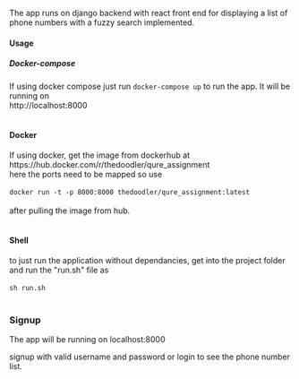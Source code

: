 
The app runs on django backend with react front end for displaying a list of phone numbers with a fuzzy search implemented.


<h4>Usage</h4>


<h5>Docker-compose</h4>
 If using docker compose just run <code>docker-compose up</code> to run the app. It will be running on<br>
 <link>http://localhost:8000</link>

<br>
<br>
<h4>Docker</h4>
 If using docker,
get the image from dockerhub at
<br>
<link>https://hub.docker.com/r/thedoodler/qure_assignment</link>
<br>
here the ports need to be mapped so use
<br>
<br>
<code>docker run -t -p 8000:8000 thedoodler/qure_assignment:latest</code>
<br>
<br>
after pulling the image from hub.
<br>
<br>

<h4>Shell</h4>
to just run the application without dependancies, get into the project folder and run the "run.sh" file as
<br>
<br>
 <code>sh run.sh</code>
<br>
<br>

<h3>Signup</h3>

The app will be running on <link>localhost:8000</link>

signup with valid username and password or login to see the phone number list.
